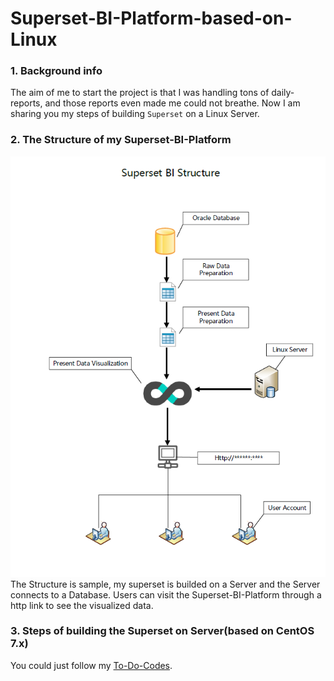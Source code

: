 # Superset-BI-Platform-based-on-Linux

### 1. Background info

The aim of me to start the project is that I was handling tons of daily-reports, and those reports even made me could not breathe.
Now I am sharing you my steps of building `Superset` on a Linux Server. 


### 2. The Structure of my Superset-BI-Platform
![](https://github.com/loktarjason/Superset-BI-Platform-based-on-Linux/blob/master/images/supersetBIstructure.png)<br>
The Structure is sample, my superset is builded on a Server and the Server connects to a Database. Users can visit the Superset-BI-Platform through a http link to see the visualized data.

### 3. Steps of building the Superset on Server(based on CentOS 7.x)
You could just follow my [To-Do-Codes](https://github.com/loktarjason/Superset-BI-Platform-based-on-Linux/blob/master/To-Do-Codes.md).
